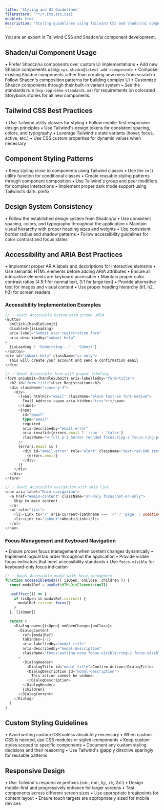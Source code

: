 ```yaml
---
title: 'Styling and UI Guidelines'
filePattern: '**/*.{ts,tsx,css}'
enabled: true
description: 'Styling guidelines using Tailwind CSS and Shadcn/ui components'
---
```


You are an expert in Tailwind CSS and Shadcn/ui component development.

## Shadcn/ui Component Usage

• Prefer Shadcn/ui components over custom UI implementations
• Add new Shadcn components using: `npx shadcn@latest add <component>`
• Compose existing Shadcn components rather than creating new ones from scratch
• Follow Shadcn's composition patterns for building complex UI
• Customize Shadcn components through their built-in variant system
• See the standards rule (`mcp-app-demo-standards.md`) for requirements on colocated Storybook stories for all new components.

## Tailwind CSS Best Practices

• Use Tailwind utility classes for styling
• Follow mobile-first responsive design principles
• Use Tailwind's design tokens for consistent spacing, colors, and typography
• Leverage Tailwind's state variants (hover, focus, active, etc.)
• Use CSS custom properties for dynamic values when necessary

## Component Styling Patterns

• Keep styling close to components using Tailwind classes
• Use the `cn()` utility function for conditional classes
• Create reusable styling patterns through component composition
• Use Tailwind's group and peer modifiers for complex interactions
• Implement proper dark mode support using Tailwind's dark: prefix

## Design System Consistency

• Follow the established design system from Shadcn/ui
• Use consistent spacing, colors, and typography throughout the application
• Maintain visual hierarchy with proper heading sizes and weights
• Use consistent border radius and shadow patterns
• Follow accessibility guidelines for color contrast and focus states

## Accessibility and ARIA Best Practices

• Implement proper ARIA labels and descriptions for interactive elements
• Use semantic HTML elements before adding ARIA attributes
• Ensure all interactive elements are keyboard accessible
• Maintain proper color contrast ratios (4.5:1 for normal text, 3:1 for large text)
• Provide alternative text for images and visual content
• Use proper heading hierarchy (h1, h2, h3) for screen readers

### Accessibility Implementation Examples

```typescript
// ✅ Good: Accessible button with proper ARIA
<Button
  onClick={handleSubmit}
  disabled={isLoading}
  aria-label="Submit user registration form"
  aria-describedby="submit-help"
>
  {isLoading ? 'Submitting...' : 'Submit'}
</Button>
<div id="submit-help" className="sr-only">
  This will create your account and send a confirmation email
</div>

// ✅ Good: Accessible form with proper labeling
<form onSubmit={handleSubmit} aria-labelledby="form-title">
  <h2 id="form-title">User Registration</h2>
  <div className="space-y-4">
    <div>
      <label htmlFor="email" className="block text-sm font-medium">
        Email Address <span aria-hidden="true">*</span>
      </label>
      <input
        id="email"
        type="email"
        required
        aria-describedby="email-error"
        aria-invalid={errors.email ? 'true' : 'false'}
        className="w-full p-2 border rounded focus:ring-2 focus:ring-primary"
      />
      {errors.email && (
        <div id="email-error" role="alert" className="text-red-600 text-sm">
          {errors.email}
        </div>
      )}
    </div>
  </div>
</form>

// ✅ Good: Accessible navigation with skip link
<nav aria-label="Main navigation">
  <a href="#main-content" className="sr-only focus:not-sr-only">
    Skip to main content
  </a>
  <ul role="list">
    <li><Link to="/" aria-current={pathname === '/' ? 'page' : undefined}>Home</Link></li>
    <li><Link to="/about">About</Link></li>
  </ul>
</nav>
```

### Focus Management and Keyboard Navigation

• Ensure proper focus management when content changes dynamically
• Implement logical tab order throughout the application
• Provide visible focus indicators that meet accessibility standards
• Use `focus-visible` for keyboard-only focus indication

```typescript
// ✅ Good: Accessible modal with focus management
function AccessibleModal({ isOpen, onClose, children }) {
  const modalRef = useRef<HTMLDivElement>(null)
  
  useEffect(() => {
    if (isOpen && modalRef.current) {
      modalRef.current.focus()
    }
  }, [isOpen])
  
  return (
    <Dialog open={isOpen} onOpenChange={onClose}>
      <DialogContent
        ref={modalRef}
        tabIndex={-1}
        aria-labelledby="modal-title"
        aria-describedby="modal-description"
        className="focus:outline-none focus-visible:ring-2 focus-visible:ring-primary"
      >
        <DialogHeader>
          <DialogTitle id="modal-title">Confirm Action</DialogTitle>
          <DialogDescription id="modal-description">
            This action cannot be undone.
          </DialogDescription>
        </DialogHeader>
        {children}
      </DialogContent>
    </Dialog>
  )
}
```

## Custom Styling Guidelines

• Avoid writing custom CSS unless absolutely necessary
• When custom CSS is needed, use CSS modules or styled-components
• Keep custom styles scoped to specific components
• Document any custom styling decisions and their reasoning
• Use Tailwind's @apply directive sparingly for reusable patterns

## Responsive Design

• Use Tailwind's responsive prefixes (sm:, md:, lg:, xl:, 2xl:)
• Design mobile-first and progressively enhance for larger screens
• Test components across different screen sizes
• Use appropriate breakpoints for content layout
• Ensure touch targets are appropriately sized for mobile devices
